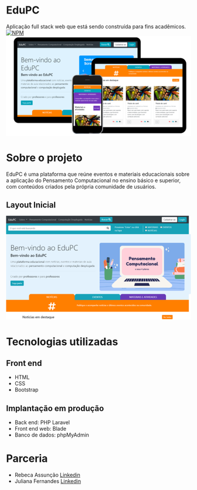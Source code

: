 # EduPC
Aplicação full stack web que está sendo construída para fins acadêmicos.  
[![NPM](https://img.shields.io/npm/l/react)](https://github.com/rebecasteph/eduPC/blob/master/LICENSE) 
![Layout 1](https://github.com/rebecasteph/img-projetos/blob/main/eduPC/eduPC.png)

# Sobre o projeto
EduPC é uma plataforma que reúne eventos e materiais educacionais sobre a aplicação do Pensamento Computacional no ensino básico e superior, com conteúdos criados pela própria comunidade de usuários.

## Layout Inicial
![Layout 2](https://github.com/rebecasteph/img-projetos/blob/main/eduPC/home1.png)

# Tecnologias utilizadas
## Front end
- HTML 
- CSS
- Bootstrap

## Implantação em produção
- Back end: PHP Laravel
- Front end web: Blade
- Banco de dados: phpMyAdmin

# Parceria
- Rebeca Assunção   [Linkedin](https://www.linkedin.com/in/rebecasteph)
- Juliana Fernandes [Linkedin](https://www.linkedin.com/in/juliana-fernandes7)


